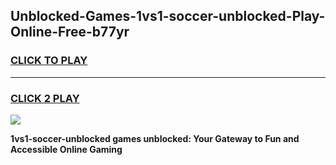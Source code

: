 
## Unblocked-Games-1vs1-soccer-unblocked-Play-Online-Free-b77yr
<h3>
<a href="https://premium76.site?title=1vs1-soccer-unblocked&ref=26A">CLICK TO PLAY</a></h3>
<hr>

<h3>
<a href="https://premium76.site?title=1vs1-soccer-unblocked&ref=26A">CLICK 2 PLAY</a>
  
</h3>

<a href="https://premium76.site?title=1vs1-soccer-unblocked&ref=26A"><img src="https://clearcache.store/games.png"></a>


**1vs1-soccer-unblocked games unblocked: Your Gateway to Fun and Accessible Online Gaming**
